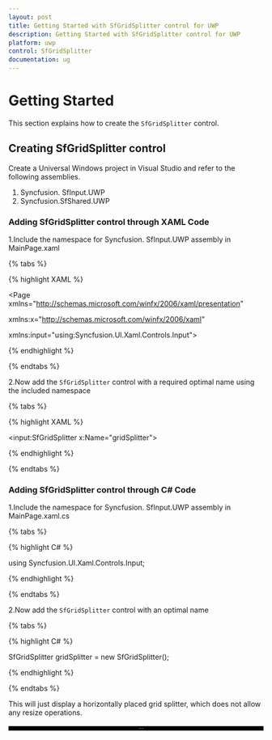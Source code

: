 ```yaml
---
layout: post
title: Getting Started with SfGridSplitter control for UWP
description: Getting Started with SfGridSplitter control for UWP
platform: uwp
control: SfGridSplitter
documentation: ug
---
```


# Getting Started

This section explains how to create the `SfGridSplitter` control.

## Creating SfGridSplitter control

Create a Universal Windows project in Visual Studio and refer to the following assemblies.

1. Syncfusion. SfInput.UWP
2. Syncfusion.SfShared.UWP

### Adding SfGridSplitter control through XAML Code

1.Include the namespace for Syncfusion. SfInput.UWP assembly in MainPage.xaml

{% tabs %}

{% highlight XAML %}

<Page xmlns="http://schemas.microsoft.com/winfx/2006/xaml/presentation"

xmlns:x="http://schemas.microsoft.com/winfx/2006/xaml"

xmlns:input="using:Syncfusion.UI.Xaml.Controls.Input">

{% endhighlight %}

{% endtabs %}

2.Now add the `SfGridSplitter` control with a required optimal name using the included namespace

{% tabs %}

{% highlight XAML %}

<input:SfGridSplitter x:Name="gridSplitter">

{% endhighlight %}

{% endtabs %}

### Adding SfGridSplitter control through C# Code

1.Include the namespace for Syncfusion. SfInput.UWP assembly in MainPage.xaml.cs

{% tabs %}

{% highlight C# %}

using Syncfusion.UI.Xaml.Controls.Input;

{% endhighlight %}

{% endtabs %}

2.Now add the `SfGridSplitter` control with an optimal name 

{% tabs %}

{% highlight C# %}

SfGridSplitter gridSplitter = new SfGridSplitter();

{% endhighlight %}

{% endtabs %}

This will just display a horizontally placed grid splitter, which does not allow any resize operations.

![](Getting-Started-images/Getting-Started-img1.jpeg)


